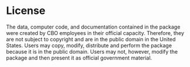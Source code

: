# License

The data, computer code, and documentation contained in the package were created by CBO employees in their official capacity. Therefore, they are not subject to copyright and are in the public domain in the United States. Users may copy, modify, distribute and perform the package because it is in the public domain. Users may not, however, modify the package and then present it as official government material.
